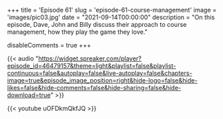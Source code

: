 +++
title = 'Episode 61'
slug = 'episode-61-course-management'
image = 'images/pic03.jpg'
date = "2021-09-14T00:00:00"
description = "On this episode, Dave, John and Billy discuss their approach to course management, how they play the game they love."

disableComments = true
+++

{{< audio "https://widget.spreaker.com/player?episode_id=46479157&theme=light&playlist=false&playlist-continuous=false&autoplay=false&live-autoplay=false&chapters-image=true&episode_image_position=right&hide-logo=false&hide-likes=false&hide-comments=false&hide-sharing=false&hide-download=true" >}}


{{< youtube uOFDkmQkfJQ >}}

